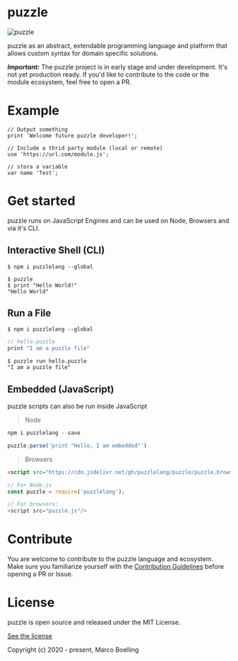 # puzzle

![puzzle](http://puzzlelang.org/puzzle-invert.png "Puzzle logo")

puzzle as an abstract, extendable programming language and platform that allows custom syntax for domain specific solutions.

***Important:*** The puzzle project is in early stage and under development. It's not yet production ready. If you'd like to contribute to the code or the module ecosystem, feel free to open a PR.

# Example


```puzzle
// Output something
print 'Welcome future puzzle developer!';

// Include a thrid party module (local or remote)
use 'https://url.com/module.js';

// stora a variable
var name 'Test';
```

# Get started

puzzle runs on JavaScript Engines and can be used on Node, Browsers and via it's CLI.

## Interactive Shell (CLI)

```shell
$ npm i puzzlelang --global
```

```shell
$ puzzle
$ print "Hello World!"
"Hello World"
```

## Run a File

```shell
$ npm i puzzlelang --global
```

```javascript
// hello.puzzle
print "I am a puzzle file"
```


```shell
$ puzzle run hello.puzzle
"I am a puzzle file"
```


## Embedded (JavaScript)

puzzle scripts can also be run inside JavaScript

> Node

```javascript
npm i puzzlelang --save
```

```javascript
puzzle.parse('print "Hello, I am embedded"')
```

> Browsers

```html
<script src="https://cdn.jsdelivr.net/gh/puzzlelang/puzzle/puzzle.browser.js">
```

```javascript
// For Node.js
const puzzle = require('puzzlelang');

// For browsers:
<script src="puzzle.js"/>
```


# Contribute

You are welcome to contribute to the puzzle language and ecosystem. Make sure you familiarize yourself with the [Contribution Guidelines](.github/CONTRIBUTE.md) before opening a PR or Issue.

# License

puzzle is open source and released under the MIT License.

[ See the license ](https://github.com/puzzlelang/puzzle/blob/master/LICENSE)

Copyright (c) 2020 - present, Marco Boelling